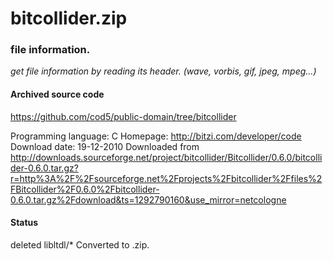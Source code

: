 # bitcollider.zip #

### file information. ###

*get file information by reading its header. (wave, vorbis, gif, jpeg, mpeg...)*

#### Archived source code ####
https://github.com/cod5/public-domain/tree/bitcollider

Programming language: C
Homepage: http://bitzi.com/developer/code
Download date: 19-12-2010
Downloaded from http://downloads.sourceforge.net/project/bitcollider/Bitcollider/0.6.0/bitcollider-0.6.0.tar.gz?r=http%3A%2F%2Fsourceforge.net%2Fprojects%2Fbitcollider%2Ffiles%2FBitcollider%2F0.6.0%2Fbitcollider-0.6.0.tar.gz%2Fdownload&ts=1292790160&use_mirror=netcologne

#### Status ####
deleted libltdl/*
Converted to .zip.

